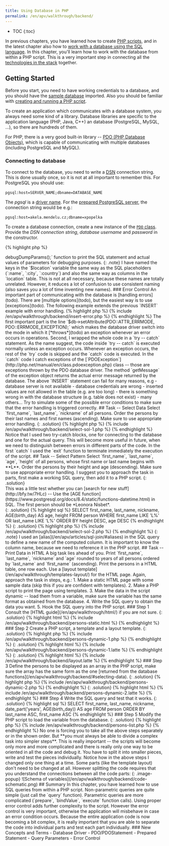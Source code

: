 ```yaml
---
title: Using Database in PHP
permalink: /en/apv/walkthrough/backend/
---
```


* TOC
{:toc}

In previous chapters, you have learned how to create [PHP scripts](/en/apv/walkthrough/dynamic-page/), and
in the latest chapter also how to 
[work with a database using the SQL language](/en/apv/walkthrough/database/).
In this chapter, you'll learn how to work with the database from within a 
PHP script. This is a very important step in connecting all the 
[technologies in the stack](todo) together.

## Getting Started
Before you start, you need to have working credentials to a database, and
you should have the [sample database](/en/apv/walkthrough/database/#database-schema) imported. Also you should be 
familiar with [creating and running a PHP script](/en/apv/walkthrough/dynamic-page/#getting-started).

To create an application which communicates with a database system, you 
always need some kind of a library. Database libraries are specific to 
the application language (PHP, Java, C++) an database (PostgreSQL, MySQL, ...),
so there are hundreds of them.

For PHP, there is a very good built-in library -- [PDO (PHP Database Objects)](http://php.net/manual/en/class.pdo.php), 
which is capable of communicating with multiple databases (including PostgreSQL and MySQL).

### Connecting to database
To connect to the database, you need to write a [DSN](http://php.net/manual/en/pdo.construct.php) connection string. This is 
done usually once, so it is not at all important to remember this. For PostgreSQL you should
use: 

    pgsql:host=SERVER_NAME;dbname=DATABASE_NAME

The *pgsql* is a [driver name](http://php.net/manual/en/ref.pdo-pgsql.connection.php).
For the [prepared PostgreSQL server](http://php.net/manual/en/ref.pdo-pgsql.connection.php), the 
connection string would be e.g.:

    pgsql:host=akela.mendelu.cz;dbname=xpopelka 

To create a database connection, create a new instance of the [`PDO` class](http://php.net/manual/en/class.pdo.php).
Provide the *DSN connection string*, *database username* and *password* in the constructor.

{% highlight php %}
<?php 

$db = new PDO('pgsql:host=akela.mendelu.cz;dbname=xpopelka', 'xpopelka', 'password');
{% endhighlight %}

### Selecting Data
To select data from the database, use the `query` method of the `PDO` connection object.
Supply a SQL [`SELECT`](/en/apv/walkthrough/database/#select) query as a string to the function. The function will
return a [`PDOStatement` object](http://php.net/manual/en/class.pdostatement.php). The `PDOStatement` 
represents an SQL query and
also its result. One way to obtain the result is calling the 
[`fetchAll` function](http://php.net/manual/en/pdostatement.fetchall.php). 

{% highlight php %}
{% include /en/apv/walkthrough/backend/select-simple.php %}
{% endhighlight %}

The `fetchAll` function returns a [two-dimensional array](/en/apv/walkthrough/dynamic-page/array/). It returns an array
of result table (`person`) rows. Each row is an array indexed by column keys, values 
are table cells. Therefore the following code will print `first_name` of the 
second person (as ordered by `first_name`). I used the [`print_r` function](http://php.net/manual/en/function.print-r.php) to
print the complete array (it's not beautiful, but it shall be good enough at the moment).

{% highlight php %}
{% include /en/apv/walkthrough/backend/select-simple-fetch.php %}
{% endhighlight %}

### Selecting Data with Parameters
Often you need to provide dynamic values (obtained from PHP variables and/or HTML forms) to
the SQL queries. E.g. assume you need to run a query like this (where *Bill* is provided
by the end-user and stored in a PHP variable):

{% highlight sql %}
SELECT * FROM person WHERE first_name = 'Bill';
{% endhighlight %}

The solution is to use **prepared statements**. This means that you **prepare** a
SQL statement with **placeholders**, then **bind** values to the placeholders and
then **execute** the statement:

{% highlight php %}
{% include /en/apv/walkthrough/backend/select-prepared.php %}
{% endhighlight %}

In the above query, I used a placeholder name `:name` (placeholder must start with colon `:`). 
Then I bind a value to it using the [`bindValue`](http://php.net/manual/en/pdostatement.bindvalue.php) 
method of the `$stmt` [`PDOStatement`](http://php.net/manual/en/class.pdostatement.php) 
object. Last, I (`execute`)[http://php.net/manual/en/pdostatement.execute.php] the statement. 
Then the result can be printed as in the previous example. 

{: .note}
Parameters in SQL queries are **not** placed inside quotes. They will be added automatically
when the query gets executed. In PHP, the value of the parameter needs to be quoted as
any other string.  

{: .note}
If you are tempted to use the `$personName` variable directly within the SQL query string,
in the `query` method, don't do it! Such approach would introduce [SQL injection vulnerability](todo). 

### Inserting Data
Let's insert a new row in the `location` table. The principle remains the same as in the 
above example with the prepared statement. You just need to use the [`INSERT`](/en/apv/walkthrough/database/#insert) statement and
provide the right parameters to it: 

{% highlight php %}
{% include /en/apv/walkthrough/backend/insert-prepared.php %}
{% endhighlight %}

Note that there is no `fetchAll` call, because the `INSERT` statement does not return a table 
(or anything useful). Because working with prepared parameters can be a little bit tricky, you can
use `$stmt->debugDumpParams();` function to print the SQL statement and actual values of parameters for
debugging purposes.  
   
{: .note}
I have named the keys in the `$location` variable the same way as the SQL placeholders (`:name`, `:city`, `:country`)
and also the same way as columns in the `location` table. This is not at all necessary, because these names
are totally unrelated. However, it reduces a lot of confusion to use consistent naming (also saves you a lot of time inventing 
new names).

### Error Control
An important part of communicating with the database is [handling errors](todo). There are 
[multiple options](todo), but the easiest way is to use [exceptions](todo). 
The following example extends the previous `INSERT` example with 
error handling.

{% highlight php %}
{% include /en/apv/walkthrough/backend/insert-error.php %}
{% endhighlight %}
 
The first important part is the line `$db->setAttribute(PDO::ATTR_ERRMODE, PDO::ERRMODE_EXCEPTION);`
which makes the database driver switch into the mode in which it [*throws*](todo) an exception
whenever an error occurs in operations.

Second, I wrapped the whole code in a `try -- catch` statement. As the name suggest, the code
inside `try -- catch` is executed normally unless an exception occurs. Whenever an exception
occurs, the rest of the `try` code is skipped and the `catch` code is executed.
In the `catch` code I catch exceptions of the [`PDOException`](http://php.net/manual/en/class.pdoexception.php) 
class -- those are exceptions
thrown by the PDO database driver. The method `getMessage` of the exception object returns the
actual error message returned by the database.

The above `INSERT` statement can fail for many reasons, e.g

- database server is not available
- database credentials are wrong
- inserted values are not allowed in the table (e.g. are too long)
- there is something wrong in with the database structure (e.g. table does not exist)
- many others... 

Try to simulate some of the possible error conditions to make sure that the 
error handling is triggered correctly.

## Task -- Select Data
Select `first_name`, `last_name`, `nickname` of all persons. Order the persons by their
last names and first names (ascending). Make sure to use appropriate error handling.

{: .solution}
{% highlight php %}
{% include /en/apv/walkthrough/backend/select-sol-1.php %}
{% endhighlight %}

Notice that I used two try-catch blocks, one for connecting to the database and one for the
actual query. This will become more useful in future, when we need to distinguish between 
errors in different parts of the code. In the first `catch` I used the `exit` function to
terminate immediately the execution of the script. 

## Task -- Select Pattern
Select `first_name`, `last_name`, `age`, `height` of all persons, whose first name or last name 
begins with **L**. Order the persons by their
height and age (descending). Make sure to use appropriate error handling. I suggest you to approach 
the task in parts, first make a working SQL query, then add it to a PHP script.

{: .solution}
<div markdown='1'>
This was a little test whether you can [search for new stuff](http://bfy.tw/7HLc) --
Use the [AGE function](https://www.postgresql.org/docs/8.4/static/functions-datetime.html) in SQL.
The first person should be *Leonora Nisbet*.
</div> 

{: .solution}
{% highlight sql %}
SELECT first_name, last_name, nickname, AGE(birth_day) AS age, height 
		FROM person 
		WHERE first_name LIKE 'L%' OR last_name LIKE 'L%'
		ORDER BY height DESC, age DESC
{% endhighlight %}

{: .solution}
{% highlight php %}
{% include /en/apv/walkthrough/backend/select-sol-2.php %}
{% endhighlight %}

{: .note}
I used an [alias](/en/apv/articles/sql-join/#aliases) in the SQL query to define a new 
name of the computed column. It is important to know
 the column name, because we need to reference it in the PHP script.      

## Task -- Print Data in HTML
A big task lies ahead of you. Print `first_name`, `last_name`, `nickname` and 
`age` rounded to years of all persons ordered by `last_name` and `first_name` (ascending).
Print the persons in a HTML table, one row each. Use a
[layout template](/en/apv/walkthrough/templates-layout/) for the HTML page. 
Again, approach the task in steps, e.g.:

1. Make a static HTML page with some sample data (skip this if you are confident with templates).
2. Make a PHP script to print the page using templates.
3. Make the data in the script dynamic -- load them from a variable, make sure the variable has the same 
format as obtained from the database. 
4. Write the SQL query to obtain the data you want.
5. Hook the SQL query into the PHP script.

### Step 1
Consult the [HTML guide](/en/apv/walkthrough/html/) if you are not sure.

{: .solution}
{% highlight html %}
{% include /en/apv/walkthrough/backend/persons-static.html %}
{% endhighlight %}

### Step 2
Create a PHP script, a template and a layout template.

{: .solution}
{% highlight php %}
{% include /en/apv/walkthrough/backend/persons-dynamic-1.php %}
{% endhighlight %}

{: .solution}
{% highlight html %}
{% include /en/apv/walkthrough/backend/persons-dynamic-1.latte %}
{% endhighlight %}

{: .solution}
{% highlight html %}
{% include /en/apv/walkthrough/backend/layout.latte %}
{% endhighlight %}

### Step 3
Define the persons to be displayed as an array in the PHP script, make 
sure the array has the same form as the one 
[returned from the database functions](/en/apv/walkthrough/backend/#selecting-data). 

{: .solution}
{% highlight php %}
{% include /en/apv/walkthrough/backend/persons-dynamic-2.php %}
{% endhighlight %}

{: .solution}
{% highlight html %}
{% include /en/apv/walkthrough/backend/persons-dynamic-2.latte %}
{% endhighlight %}

### Step 4
Write the SQL query and test that it works. 

{: .solution}
{% highlight sql %}
SELECT first_name, last_name, nickname, date_part('years', AGE(birth_day)) AS age 
FROM person
ORDER BY last_name ASC, first_name ASC
{% endhighlight %}

### Step 5
Modify the PHP script to load the variable from the database. 

{: .solution}
{% highlight php %}
{% include /en/apv/walkthrough/backend/persons-list.php %}
{% endhighlight %}

No one is forcing you to take all the above steps separately or in the shown order. 
But **you must always be able to divide a complex task into simpler steps**. This
is really important -- the scripts will become only more and more complicated and there is really 
only one way to be oriented in all the code and debug it. You have to split it into smaller pieces, 
write and test the pieces individually. Notice how in the above steps I changed only one thing
at a time. Some parts (like the template layout) don't need to be changed at all. However splitting
the code requires that you understand the connections between all the code parts:

{: .image-popup}
![Schema of variables](/en/apv/walkthrough/backend/code-schematic.png)

## Summary
In this chapter, you have learned how to use SQL queries from within a PHP script.
Non-parametric queries are quite simple (just call the `query` function). Parametric
queries are more complicated (`prepare`, `bindValue`, `execute` function calls).
Using proper error control adds further complexity to the script. However the error control
is very important, otherwise the application will misbehave in case an error condition occurs.
Because the entire application code is now becoming a bit complex, it is really important that
you are able to separate the code into individual parts and test each part individually.

### New Concepts and Terms
- Database Driver
- PDO/PDOStatement
- Prepared Statement
- Query Parameters
- Error Control
